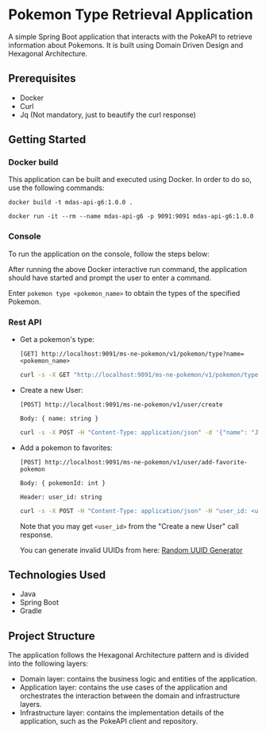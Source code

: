 # Pokemon Type Retrieval Application

A simple Spring Boot application that interacts with the PokeAPI to retrieve information about Pokemons. It is built using Domain Driven Design and  Hexagonal Architecture.

## Prerequisites
* Docker
* Curl
* Jq (Not mandatory, just to beautify the curl response)
## Getting Started
### Docker build
This application can be built and executed using Docker. In order to do so, use the following commands:
```
docker build -t mdas-api-g6:1.0.0 .
```

```
docker run -it --rm --name mdas-api-g6 -p 9091:9091 mdas-api-g6:1.0.0
```

### Console

To run the application on the console, follow the steps below:

After running the above Docker interactive run command, the application should have started and prompt the user to enter a command.

Enter `pokemon type <pokemon_name>` to obtain the types of the specified Pokemon.

### Rest API
* Get a pokemon's type:
    
    `[GET] http://localhost:9091/ms-ne-pokemon/v1/pokemon/type?name=<pokemon_name>`
  
    ```bash
    curl -s -X GET "http://localhost:9091/ms-ne-pokemon/v1/pokemon/type?name=lucario" | jq
    ```

* Create a new User:

    `[POST] http://localhost:9091/ms-ne-pokemon/v1/user/create` 
    
    `Body: { name: string }`
    ``` bash
    curl -s -X POST -H "Content-Type: application/json" -d '{"name": "John Doe"}' http://localhost:9091/ms-ne-pokemon/v1/user/create | jq
    ```
* Add a pokemon to favorites: 

  `[POST] http://localhost:9091/ms-ne-pokemon/v1/user/add-favorite-pokemon`

  `Body: { pokemonId: int }`

  `Header: user_id: string`
    ``` bash
    curl -s -X POST -H "Content-Type: application/json" -H "user_id: <user_id>" -d '{"pokemonId": 25}' http://localhost:9091/ms-ne-pokemon/v1/user/add-favorite-pokemon | jq
    ```
  Note that you may get `<user_id>` from the "Create a new  User" call response.
  
  You can generate invalid UUIDs from here: [Random UUID Generator](https://www.uuidtools.com/v4)
## Technologies Used

- Java
- Spring Boot
- Gradle

## Project Structure

The application follows the Hexagonal Architecture pattern and is divided into the following layers:

- Domain layer: contains the business logic and entities of the application.
- Application layer: contains the use cases of the application and orchestrates the interaction between the domain and infrastructure layers.
- Infrastructure layer: contains the implementation details of the application, such as the PokeAPI client and repository.
